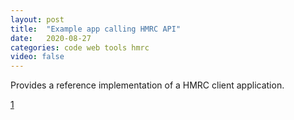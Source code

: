 ```yaml
---
layout: post
title:  "Example app calling HMRC API"
date:   2020-08-27
categories: code web tools hmrc
video: false
---
```


Provides a reference implementation of a HMRC client application.

[1]

[1]: //github.com/hmrc/api-example-nodejs-client/blob/master/app.js
